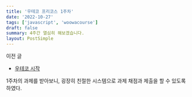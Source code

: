 ```yaml
---
title: '우테코 프리코스 1주차'
date: '2022-10-27'
tags: ['javascript', 'woowacourse']
draft: false
summary: 4주간 열심히 해보겠습니다.
layout: PostSimple
---
```


이전 글

- [우테코 시작]()

1주차의 과제를 받아보니, 굉장히 친절한 시스템으로 과제 채점과 제출을 할 수 있도록 하였다.
